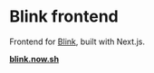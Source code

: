 # Blink frontend

Frontend for [Blink](https://blink.care), built with Next.js.

[**blink.now.sh**](https://blink.now.sh)
